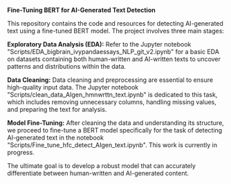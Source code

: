 **Fine-Tuning BERT for AI-Generated Text Detection**

This repository contains the code and resources for detecting AI-generated text using a fine-tuned BERT model. The project involves three main stages:

**Exploratory Data Analysis (EDA):** Refer to the Jupyter notebook "Scripts/EDA_bigbrain_ivypandaessays_NLP_git_v2.ipynb" for a basic EDA on datasets containing both human-written and AI-written texts to uncover patterns and distributions
within the data.

**Data Cleaning:** Data cleaning and preprocessing are essential to ensure high-quality input data. The Jupyter notebook "Scripts/clean_data_AIgen_hmnwrttn_text.ipynb" is dedicated to this task, which includes removing unnecessary columns, handling missing values, and preparing the text for analysis.

**Model Fine-Tuning:** After cleaning the data and understanding its structure, we proceed to fine-tune a BERT model specifically for the task of detecting AI-generated text in the notebook "Scripts/Fine_tune_hfc_detect_AIgen_text.ipynb". This work is currently in progress.

The ultimate goal is to develop a robust model that can accurately differentiate between human-written and AI-generated content.
